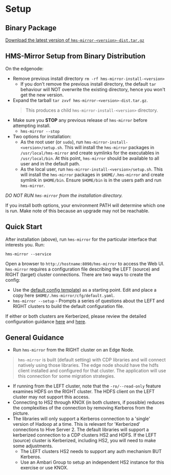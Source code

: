 # Setup

## Binary Package

[Download the latest version of `hms-mirror-<version>-dist.tar.gz`](https://github.com/cloudera-labs/hms-mirror/releases)

## HMS-Mirror Setup from Binary Distribution

On the edgenode:

- Remove previous install directory `rm -rf hms-mirror-install-<version>`
    - If you don't remove the previous install directory, the default `tar` behaviour will NOT overwrite the existing
      directory, hence you won't get the new version.
- Expand the tarball `tar zxvf hms-mirror-<version>-dist.tar.gz`.
  > This produces a child `hms-mirror-install-<version>` directory.
- Make sure you **STOP** any previous release of `hms-mirror` before attempting install.
  - `hms-mirror --stop`
- Two options for installation:
    - As the root user (or `sudo`), run `hms-mirror-install-<version>/setup.sh`. This will install the `hms-mirror`
      packages in `/usr/local/hms-mirror` and create symlinks for the executables in `/usr/local/bin`. At this
      point, `hms-mirror` should be available to all user and in the default path.
    - As the local user, run `hms-mirror-install-<version>/setup.sh`. This will install the `hms-mirror` packages
      in `$HOME/.hms-mirror` and create symlink in `$HOME/bin`. Ensure `$HOME/bin` is in the users path and
      run `hms-mirror`.

*DO NOT RUN `hms-mirror` from the installation directory.*

If you install both options, your environment PATH will determine which one is run. Make note of this because an upgrade
may not be reachable.

## Quick Start

After installation (above), run `hms-mirror` for the particular interface that interests you.
<tabs>
<tab title="Web UI">
Run:

<code>hms-mirror --service</code>

Open a browser to
<code>http://hostname:8090/hms-mirror</code> to access the Web UI.
</tab>
<tab title="CLI">
`hms-mirror` requires a configuration file describing the LEFT (source) and RIGHT (target) cluster connections.  There are two ways to create the config:

- Use the [default config template](hms-mirror-Default-Configuration-Template.md)) as a starting point. Edit and place a
  copy here `$HOME/.hms-mirror/cfg/default.yaml`.
- `hms-mirror --setup` - Prompts a series of questions about the LEFT and RIGHT clusters to build the default
  configuration file.

</tab>
</tabs>


If either or both clusters are Kerberized, please review the detailed configuration
guidance [here](hms-mirror-running.md#running-against-a-legacy-non-cdp-kerberized-hiveserver2)
and [here](hms-mirror-running.md#kerberized-connections).

## General Guidance

- Run `hms-mirror` from the RIGHT cluster on an Edge Node.

> `hms-mirror` is built (default setting) with CDP libraries and will connect natively using those libraries. The edge
> node should have the hdfs client installed and configured for that cluster. The application will use this connection for
> some migration strategies.

- If running from the LEFT cluster, note that the `-ro/--read-only` feature examines HDFS on the RIGHT cluster. The HDFS
  client on the LEFT cluster may not support this access.
- Connecting to HS2 through KNOX (in both clusters, if possible) reduces the complexities of the connection by removing
  Kerberos from the picture.
- The libraries will only support a Kerberos connection to a 'single' version of Hadoop at a time. This is relevant
  for 'Kerberized' connections to Hive Server 2. The default libraries will support a kerberized connection to a CDP
  clusters HS2 and HDFS. If the LEFT (source) cluster is Kerberized, including HS2, you will need to make some
  adjustments.
    - The LEFT clusters HS2 needs to support any auth mechanism BUT Kerberos.
    - Use an Ambari Group to setup an independent HS2 instance for this exercise or use KNOX.
